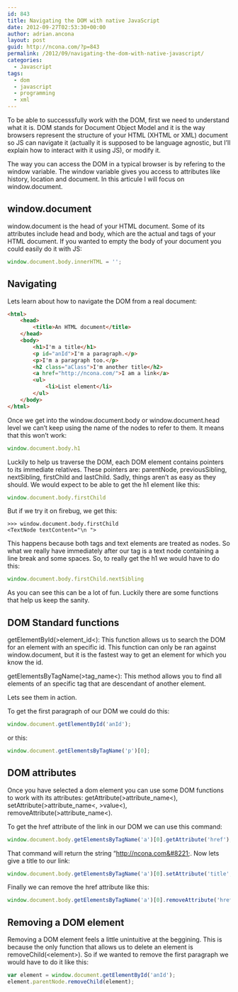 ```yaml
---
id: 843
title: Navigating the DOM with native JavaScript
date: 2012-09-27T02:53:30+00:00
author: adrian.ancona
layout: post
guid: http://ncona.com/?p=843
permalink: /2012/09/navigating-the-dom-with-native-javascript/
categories:
  - Javascript
tags:
  - dom
  - javascript
  - programming
  - xml
---
```

To be able to successsfully work with the DOM, first we need to understand what it is. DOM stands for Document Object Model and it is the way browsers represent the structure of your HTML (XHTML or XML) document so JS can navigate it (actually it is supposed to be language agnostic, but I&#8217;ll explain how to interact with it using JS), or modify it.

The way you can access the DOM in a typical browser is by refering to the window variable. The window variable gives you access to attributes like history, location and document. In this articule I will focus on window.document.

<!--more-->

## window.document

window.document is the head of your HTML document. Some of its attributes include head and body, which are the actual <head> and <body> tags of your HTML document. If you wanted to empty the body of your document you could easily do it with JS:

```js
window.document.body.innerHTML = '';
```

## Navigating

Lets learn about how to navigate the DOM from a real document:

```html
<html>
    <head>
        <title>An HTML document</title>
    </head>
    <body>
        <h1>I'm a title</h1>
        <p id="anId">I'm a paragraph.</p>
        <p>I'm a paragraph too.</p>
        <h2 class="aClass">I'm another title</h2>
        <a href="http://ncona.com/">I am a link</a>
        <ul>
            <li>List element</li>
        </ul>
    </body>
</html>
```

Once we get into the window.document.body or window.document.head level we can&#8217;t keep using the name of the nodes to refer to them. It means that this won&#8217;t work:

```js
window.document.body.h1
```

Luckily to help us traverse the DOM, each DOM element contains pointers to its immediate relatives. These pointers are: parentNode, previousSibling, nextSibling, firstChild and lastChild. Sadly, things aren&#8217;t as easy as they should. We would expect to be able to get the h1 element like this:

```js
window.document.body.firstChild
```

But if we try it on firebug, we get this:

```
>>> window.document.body.firstChild
<TextNode textContent="\n ">
```

This happens because both tags and text elements are treated as nodes. So what we really have immediately after our <body> tag is a text node containing a line break and some spaces. So, to really get the h1 we would have to do this:

```js
window.document.body.firstChild.nextSibling
```

As you can see this can be a lot of fun. Luckily there are some functions that help us keep the sanity.

## DOM Standard functions

getElementById(>element_id<): This function allows us to search the DOM for an element with an specific id. This function can only be ran against window.document, but it is the fastest way to get an element for which you know the id.

getElementsByTagName(>tag_name<): This method allows you to find all elements of an specific tag that are descendant of another element.

Lets see them in action.

To get the first paragraph of our DOM we could do this:

```js
window.document.getElementById('anId');
```

or this:

```js
window.document.getElementsByTagName('p')[0];
```

## DOM attributes

Once you have selected a dom element you can use some DOM functions to work with its attributes: getAttribute(>attribute\_name<), setAttribute(>attribute\_name<, >value<), removeAttribute(>attribute_name<).

To get the href attribute of the link in our DOM we can use this command:

```js
window.document.body.getElementsByTagName('a')[0].getAttribute('href');
```

That command will return the string &#8220;http://ncona.com&#8221;. Now lets give a title to our link:

```js
window.document.body.getElementsByTagName('a')[0].setAttribute('title', 'A link');
```

Finally we can remove the href attribute like this:

```js
window.document.body.getElementsByTagName('a')[0].removeAttribute('href');
```

## Removing a DOM element

Removing a DOM element feels a little unintuitive at the beggining. This is because the only function that allows us to delete an element is removeChild(&lt;element&gt;). So if we wanted to remove the first paragraph we would have to do it like this:

```js
var element = window.document.getElementById('anId');
element.parentNode.removeChild(element);
```
